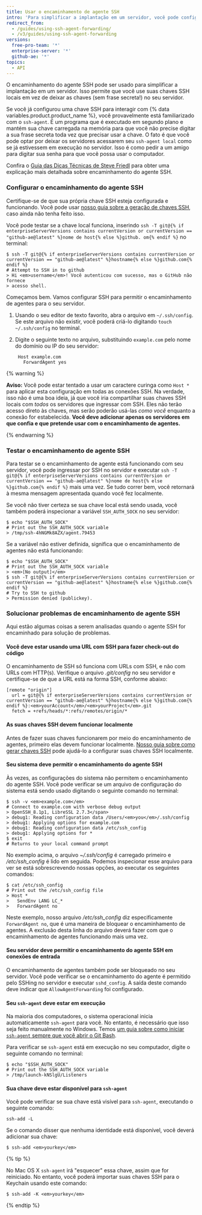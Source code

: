 ```yaml
---
title: Usar o encaminhamento de agente SSH
intro: 'Para simplificar a implantação em um servidor, você pode configurar o encaminhamento do agente para usar as chaves SSH locais de forma segura.'
redirect_from:
  - /guides/using-ssh-agent-forwarding/
  - /v3/guides/using-ssh-agent-forwarding
versions:
  free-pro-team: '*'
  enterprise-server: '*'
  github-ae: '*'
topics:
  - API
---
```




O encaminhamento do agente SSH pode ser usado para simplificar a implantação em um servidor.  Isso permite que você use suas chaves SSH locais em vez de deixar as chaves (sem frase secreta!) no seu servidor.

Se você já configurou uma chave SSH para interagir com {% data variables.product.product_name %}, você provavelmente está familiarizado com o `ssh-agent`. É um programa que é executado em segundo plano e mantém sua chave carregada na memória para que você não precise digitar a sua frase secreta toda vez que precisar usar a chave. O fato é que você pode optar por deixar os servidores acessarem seu `ssh-agent local` como se já estivessem em execução no servidor. Isso é como pedir a um amigo para digitar sua senha para que você possa usar o computador.

Confira o [Guia das Dicas Técnicas de Steve Friedl][tech-tips] para obter uma explicação mais detalhada sobre encaminhamento do agente SSH.

### Configurar o encaminhamento do agente SSH

Certifique-se de que sua própria chave SSH esteja configurada e funcionando. Você pode usar [nosso guia sobre a geração de chaves SSH][generating-keys], caso ainda não tenha feito isso.

Você pode testar se a chave local funciona, inserindo `ssh -T git@{% if enterpriseServerVersions contains currentVersion or currentVersion == "github-ae@latest" %}nome de host{% else %}github. om{% endif %}` no terminal:

```shell
$ ssh -T git@{% if enterpriseServerVersions contains currentVersion or currentVersion == "github-ae@latest" %}hostname{% else %}github.com{% endif %}
# Attempt to SSH in to github
> Hi <em>username</em>! Você autenticou com sucesso, mas o GitHub não fornece
> acesso shell.
```

Começamos bem. Vamos configurar SSH para permitir o encaminhamento de agentes para o seu servidor.

1. Usando o seu editor de texto favorito, abra o arquivo em `~/.ssh/config`. Se este arquivo não existir, você poderá criá-lo digitando `touch ~/.ssh/config` no terminal.

2. Digite o seguinte texto no arquivo, substituindo `example.com` pelo nome do domínio ou IP do seu servidor:
   
        Host example.com
          ForwardAgent yes

{% warning %}

**Aviso:** Você pode estar tentado a usar um caractere curinga como `Host *` para aplicar esta configuração em todas as conexões SSH. Na verdade, isso não é uma boa ideia, já que você iria compartilhar suas chaves SSH locais com *todos* os servidores que ingressar com SSH. Eles não terão acesso direto às chaves, mas serão poderão usá-las *como você* enquanto a conexão for estabelecida. **Você deve adicionar apenas os servidores em que confia e que pretende usar com o encaminhamento de agentes.**

{% endwarning %}

### Testar o encaminhamento de agente SSH

Para testar se o encaminhamento de agente está funcionando com seu servidor, você pode ingressar por SSH no servidor e executar `ssh -T git@{% if enterpriseServerVersions contains currentVersion or currentVersion == "github-ae@latest" %}nome de host{% else %}github.com{% endif %}` mais uma vez.  Se tudo correr bem, você retornará à mesma mensagem apresentada quando você fez localmente.

Se você não tiver certeza se sua chave local está sendo usada, você também poderá inspecionar a variável `SSH_AUTH_SOCK` no seu servidor:

```shell
$ echo "$SSH_AUTH_SOCK"
# Print out the SSH_AUTH_SOCK variable
> /tmp/ssh-4hNGMk8AZX/agent.79453
```

Se a variável não estiver definida, significa que o encaminhamento de agentes não está funcionando:

```shell
$ echo "$SSH_AUTH_SOCK"
# Print out the SSH_AUTH_SOCK variable
> <em>[No output]</em>
$ ssh -T git@{% if enterpriseServerVersions contains currentVersion or currentVersion == "github-ae@latest" %}hostname{% else %}github.com{% endif %}
# Try to SSH to github
> Permission denied (publickey).
```

### Solucionar problemas de encaminhamento de agente SSH

Aqui estão algumas coisas a serem analisadas quando o agente SSH for encaminhado para solução de problemas.

#### Você deve estar usando uma URL com SSH para fazer check-out do código

O encaminhamento de SSH só funciona com URLs com SSH, e não com URLs com HTTP(s). Verifique o arquivo *.git/config* no seu servidor e certifique-se de que a URL está na forma SSH, conforme abaixo:

```shell
[remote "origin"]
  url = git@{% if enterpriseServerVersions contains currentVersion or currentVersion == "github-ae@latest" %}hostname{% else %}github.com{% endif %}:<em>yourAccount</em>/<em>yourProject</em>.git
  fetch = +refs/heads/*:refs/remotes/origin/*
```

#### As suas chaves SSH devem funcionar localmente

Antes de fazer suas chaves funcionarem por meio do encaminhamento de agentes, primeiro elas devem funcionar localmente. [Nosso guia sobre como gerar chaves SSH][generating-keys] pode ajudá-lo a configurar suas chaves SSH localmente.

#### Seu sistema deve permitir o encaminhamento do agente SSH

Às vezes, as configurações do sistema não permitem o encaminhamento do agente SSH. Você pode verificar se um arquivo de configuração do sistema está sendo usado digitando o seguinte comando no terminal:

```shell
$ ssh -v <em>example.com</em>
# Connect to example.com with verbose debug output
> OpenSSH_8.1p1, LibreSSL 2.7.3</span>
> debug1: Reading configuration data /Users/<em>you</em>/.ssh/config
> debug1: Applying options for example.com
> debug1: Reading configuration data /etc/ssh_config
> debug1: Applying options for *
$ exit
# Returns to your local command prompt
```

No exemplo acima, o arquivo *~/.ssh/config* é carregado primeiro e */etc/ssh_config* é lido em seguida.  Podemos inspecionar esse arquivo para ver se está sobrescrevendo nossas opções, ao executar os seguintes comandos:

```shell
$ cat /etc/ssh_config
# Print out the /etc/ssh_config file
> Host *
>   SendEnv LANG LC_*
>   ForwardAgent no
```

Neste exemplo, nosso arquivo */etc/ssh_config* diz especificamente `ForwardAgent no`, que é uma maneira de bloquear o encaminhamento de agentes. A exclusão desta linha do arquivo deverá fazer com que o encaminhamento de agentes funcionando mais uma vez.

#### Seu servidor deve permitir o encaminhamento do agente SSH em conexões de entrada

O encaminhamento de agentes também pode ser bloqueado no seu servidor. Você pode verificar se o encaminhamento do agente é permitido pelo SSHing no servidor e executar `sshd_config`. A saída deste comando deve indicar que `AllowAgentForwarding` foi configurado.

#### Seu `ssh-agent` deve estar em execução

Na maioria dos computadores, o sistema operacional inicia automaticamente `ssh-agent` para você.  No entanto, é necessário que isso seja feito manualmente no Windows. Temos [um guia sobre como iniciar `ssh-agent` sempre que você abrir o Git Bash][autolaunch-ssh-agent].

Para verificar se `ssh-agent` está em execução no seu computador, digite o seguinte comando no terminal:

```shell
$ echo "$SSH_AUTH_SOCK"
# Print out the SSH_AUTH_SOCK variable
> /tmp/launch-kNSlgU/Listeners
```

#### Sua chave deve estar disponível para `ssh-agent`

Você pode verificar se sua chave está visível para `ssh-agent`, executando o seguinte comando:

```shell
ssh-add -L
```

Se o comando disser que nenhuma identidade está disponível, você deverá adicionar sua chave:

```shell
$ ssh-add <em>yourkey</em>
```

{% tip %}

No Mac OS X `ssh-agent` irá "esquecer" essa chave, assim que for reiniciado. No entanto, você poderá importar suas chaves SSH para o Keychain usando este comando:

```shell
$ ssh-add -K <em>yourkey</em>
```

{% endtip %}

[tech-tips]: http://www.unixwiz.net/techtips/ssh-agent-forwarding.html
[generating-keys]: /articles/generating-ssh-keys
[generating-keys]: /articles/generating-ssh-keys
[autolaunch-ssh-agent]: /github/authenticating-to-github/working-with-ssh-key-passphrases#auto-launching-ssh-agent-on-git-for-windows
